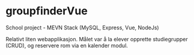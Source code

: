 # groupfinderVue
School project - MEVN Stack (MySQL, Express, Vue, NodeJs) 


Relativt liten webapplikasjon. Målet var å la elever opprette studiegrupper (CRUD), og reservere rom via en kalender modul.
